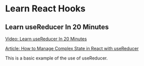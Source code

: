 # Learn React Hooks

## Learn useReducer In 20 Minutes

[Video: Learn useReducer In 20 Minutes](https://www.youtube.com/watch?v=kK_Wqx3RnHk&list=PLZlA0Gpn_vH8EtggFGERCwMY5u5hOjf-h&index=6&t=22s)

[Article: How to Manage Complex State in React with useReducer](https://blog.webdevsimplified.com/2020-06/use-reducer/)

This is a basic example of the use of useReducer.
